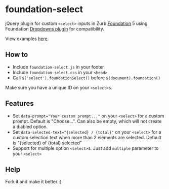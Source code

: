foundation-select
=================

jQuery plugin for custom `<select>` inputs in Zurb [Foundation](http://foundation.zurb.com/) 5 using Foundation [Dropdowns plugin](http://foundation.zurb.com/docs/components/dropdown.html) for compatibility.

View examples [here](http://roymckenzie.github.io/foundation-select/).

## How to

* Include `foundation-select.js` in your footer
* Include `foundation-select.css` in your `<head>`
* Call `$('select').foundationSelect()` before `$(document).foundation()`

Make sure you have a unique ID on your `<select>`s.

## Features

* Set `data-prompt="Your custom prompt..."` on your `<select>` for a custom prompt. Default is "Choose...". Can also be empty, which will not create a diabled option.
* Set `data-selected-text="{selected} / {total}"` on your `<select>` for a custom selection text when more than 2 elements are selected.
Default is "{selected} of {total} selected"
* Support for multiple option `<select>`s. Just add `multiple` parameter to your `<select>`

## Help

Fork it and make it better :)